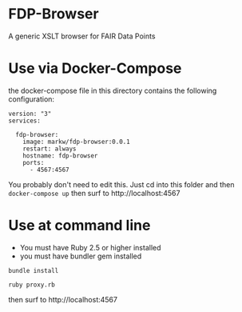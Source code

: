 # FDP-Browser
A generic XSLT browser for FAIR Data Points


# Use via Docker-Compose

the docker-compose file in this directory contains the following configuration:

```
version: "3"
services:

  fdp-browser:
    image: markw/fdp-browser:0.0.1
    restart: always
    hostname: fdp-browser
    ports:
      - 4567:4567
```
You probably don't need to edit this.  Just cd into this folder and then `docker-compose up` then surf to http://localhost:4567

# Use at command line

* You must have Ruby 2.5 or higher installed
* you must have bundler gem installed

`bundle install`

`ruby proxy.rb`

then surf to http://localhost:4567
